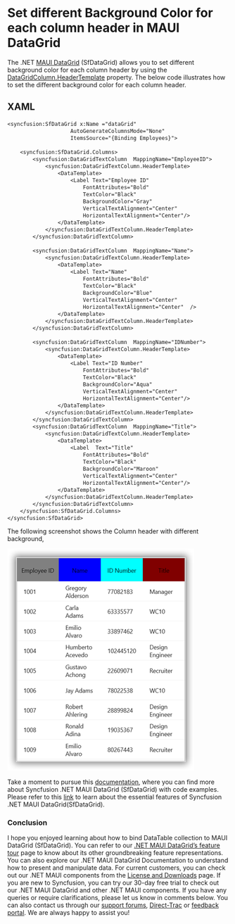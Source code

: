 # Set different Background Color for each column header in MAUI DataGrid
The .NET [MAUI DataGrid](https://www.syncfusion.com/maui-controls/maui-datagrid) (SfDataGrid)  allows you to set different background color for each column header by using the [DataGridColumn.HeaderTemplate](https://help.syncfusion.com/cr/maui/Syncfusion.Maui.DataGrid.DataGridColumn.html#Syncfusion_Maui_DataGrid_DataGridColumn_HeaderTemplate) property.
The below code illustrates how to set the different background color for each column header.

## XAML
```XAML
<syncfusion:SfDataGrid x:Name ="dataGrid"
                    AutoGenerateColumnsMode="None"
                    ItemsSource="{Binding Employees}">

    <syncfusion:SfDataGrid.Columns>
        <syncfusion:DataGridTextColumn  MappingName="EmployeeID">
            <syncfusion:DataGridTextColumn.HeaderTemplate>
                <DataTemplate>
                    <Label Text="Employee ID"
                        FontAttributes="Bold"
                        TextColor="Black" 
                        BackgroundColor="Gray" 
                        VerticalTextAlignment="Center" 
                        HorizontalTextAlignment="Center"/>
                </DataTemplate>
            </syncfusion:DataGridTextColumn.HeaderTemplate>
        </syncfusion:DataGridTextColumn>

        <syncfusion:DataGridTextColumn  MappingName="Name">
            <syncfusion:DataGridTextColumn.HeaderTemplate>
                <DataTemplate>
                    <Label Text="Name" 
                        FontAttributes="Bold" 
                        TextColor="Black" 
                        BackgroundColor="Blue" 
                        VerticalTextAlignment="Center" 
                        HorizontalTextAlignment="Center"  />
                </DataTemplate>
            </syncfusion:DataGridTextColumn.HeaderTemplate>
        </syncfusion:DataGridTextColumn>

        <syncfusion:DataGridTextColumn  MappingName="IDNumber">
            <syncfusion:DataGridTextColumn.HeaderTemplate>
                <DataTemplate>
                    <Label Text="ID Number" 
                        FontAttributes="Bold" 
                        TextColor="Black" 
                        BackgroundColor="Aqua" 
                        VerticalTextAlignment="Center" 
                        HorizontalTextAlignment="Center"/>
                </DataTemplate>
            </syncfusion:DataGridTextColumn.HeaderTemplate>
        </syncfusion:DataGridTextColumn>
        <syncfusion:DataGridTextColumn  MappingName="Title">
            <syncfusion:DataGridTextColumn.HeaderTemplate>
                <DataTemplate>
                    <Label  Text="Title" 
                        FontAttributes="Bold" 
                        TextColor="Black" 
                        BackgroundColor="Maroon" 
                        VerticalTextAlignment="Center" 
                        HorizontalTextAlignment="Center"/>
                </DataTemplate>
            </syncfusion:DataGridTextColumn.HeaderTemplate>
        </syncfusion:DataGridTextColumn>
    </syncfusion:SfDataGrid.Columns>
</syncfusion:SfDataGrid>
```
The following screenshot shows the Column header with different background,

![different Background Color for each column header in SfDataGrid](ColumnHeaderWithDifferentBackgroundColor.png)

Take a moment to pursue this [documentation](https://help.syncfusion.com/maui/datagrid/overview), where you can find more about Syncfusion .NET MAUI DataGrid (SfDataGrid) with code examples.
Please refer to this [link](https://www.syncfusion.com/maui-controls/maui-datagrid) to learn about the essential features of Syncfusion .NET MAUI DataGrid(SfDataGrid).
### Conclusion
I hope you enjoyed learning about how to bind DataTable collection to MAUI DataGrid (SfDataGrid).
You can refer to our [.NET MAUI DataGrid’s feature tour](https://www.syncfusion.com/maui-controls/maui-datagrid) page to know about its other groundbreaking feature representations. You can also explore our .NET MAUI DataGrid Documentation to understand how to present and manipulate data.
For current customers, you can check out our .NET MAUI components from the [License and Downloads](https://www.syncfusion.com/account/downloads) page. If you are new to Syncfusion, you can try our 30-day free trial to check out our .NET MAUI DataGrid and other .NET MAUI components.
If you have any queries or require clarifications, please let us know in comments below. You can also contact us through our [support forums](https://www.syncfusion.com/forums), [Direct-Trac](https://support.syncfusion.com/account/login?ReturnUrl=%2Faccount%2Fconnect%2Fauthorize%2Fcallback%3Fclient_id%3Dc54e52f3eb3cde0c3f20474f1bc179ed%26redirect_uri%3Dhttps%253A%252F%252Fsupport.syncfusion.com%252Fagent%252Flogincallback%26response_type%3Dcode%26scope%3Dopenid%2520profile%2520agent.api%2520integration.api%2520offline_access%2520kb.api%26state%3D8db41f98953a4d9ba40407b150ad4cf2%26code_challenge%3DvwHoT64z2h21eP_A9g7JWtr3vp3iPrvSjfh5hN5C7IE%26code_challenge_method%3DS256%26response_mode%3Dquery) or [feedback portal](https://www.syncfusion.com/feedback/maui?control=sfdatagrid). We are always happy to assist you!


